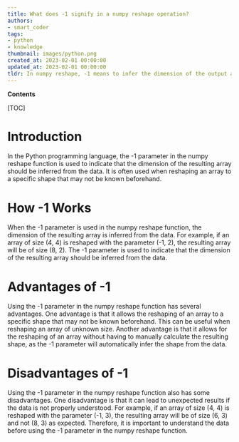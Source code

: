 ```yaml
---
title: What does -1 signify in a numpy reshape operation?
authors:
- smart_coder
tags:
- python
- knowledge
thumbnail: images/python.png
created_at: 2023-02-01 00:00:00
updated_at: 2023-02-01 00:00:00
tldr: In numpy reshape, -1 means to infer the dimension of the output array from the remaining dimensions.
---
```


**Contents**

[TOC]

# Introduction

In the Python programming language, the -1 parameter in the numpy reshape function is used to indicate that the dimension of the resulting array should be inferred from the data. It is often used when reshaping an array to a specific shape that may not be known beforehand.

# How -1 Works

When the -1 parameter is used in the numpy reshape function, the dimension of the resulting array is inferred from the data. For example, if an array of size (4, 4) is reshaped with the parameter (-1, 2), the resulting array will be of size (8, 2). The -1 parameter is used to indicate that the dimension of the resulting array should be inferred from the data.

# Advantages of -1

Using the -1 parameter in the numpy reshape function has several advantages. One advantage is that it allows the reshaping of an array to a specific shape that may not be known beforehand. This can be useful when reshaping an array of unknown size. Another advantage is that it allows for the reshaping of an array without having to manually calculate the resulting shape, as the -1 parameter will automatically infer the shape from the data.

# Disadvantages of -1

Using the -1 parameter in the numpy reshape function also has some disadvantages. One disadvantage is that it can lead to unexpected results if the data is not properly understood. For example, if an array of size (4, 4) is reshaped with the parameter (-1, 3), the resulting array will be of size (6, 3) and not (8, 3) as expected. Therefore, it is important to understand the data before using the -1 parameter in the numpy reshape function.
